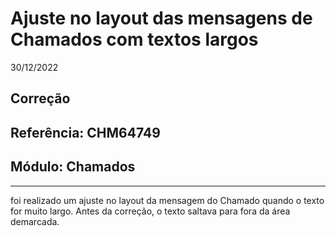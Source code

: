 # Ajuste no layout das mensagens de Chamados com textos largos
30/12/2022
## Correção
## Referência: CHM64749
## Módulo: Chamados
***

foi realizado um ajuste no layout da mensagem do Chamado quando o texto for muito largo. Antes da correção, o texto saltava para fora da área demarcada.
